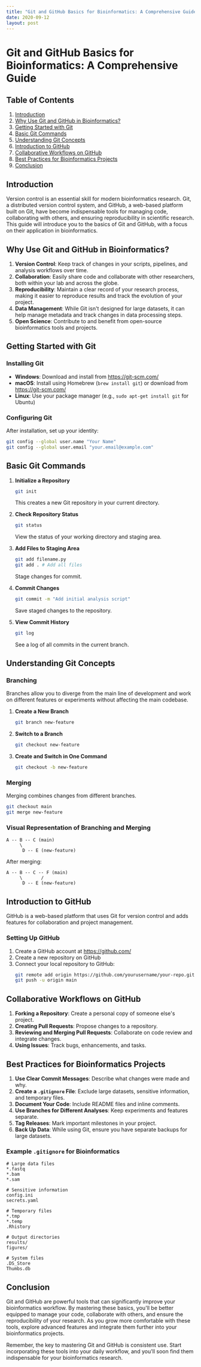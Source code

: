 ```yaml
---
title: "Git and GitHub Basics for Bioinformatics: A Comprehensive Guide"
date: 2020-09-12
layout: post
---
```


# Git and GitHub Basics for Bioinformatics: A Comprehensive Guide

## Table of Contents
1. [Introduction](#introduction)
2. [Why Use Git and GitHub in Bioinformatics?](#why-use-git-and-github-in-bioinformatics)
3. [Getting Started with Git](#getting-started-with-git)
4. [Basic Git Commands](#basic-git-commands)
5. [Understanding Git Concepts](#understanding-git-concepts)
6. [Introduction to GitHub](#introduction-to-github)
7. [Collaborative Workflows on GitHub](#collaborative-workflows-on-github)
8. [Best Practices for Bioinformatics Projects](#best-practices-for-bioinformatics-projects)
9. [Conclusion](#conclusion)

## Introduction

Version control is an essential skill for modern bioinformatics research. Git, a distributed version control system, and GitHub, a web-based platform built on Git, have become indispensable tools for managing code, collaborating with others, and ensuring reproducibility in scientific research. This guide will introduce you to the basics of Git and GitHub, with a focus on their application in bioinformatics.

## Why Use Git and GitHub in Bioinformatics?

1. **Version Control**: Keep track of changes in your scripts, pipelines, and analysis workflows over time.
2. **Collaboration**: Easily share code and collaborate with other researchers, both within your lab and across the globe.
3. **Reproducibility**: Maintain a clear record of your research process, making it easier to reproduce results and track the evolution of your project.
4. **Data Management**: While Git isn't designed for large datasets, it can help manage metadata and track changes in data processing steps.
5. **Open Science**: Contribute to and benefit from open-source bioinformatics tools and projects.

## Getting Started with Git

### Installing Git

- **Windows**: Download and install from https://git-scm.com/
- **macOS**: Install using Homebrew (`brew install git`) or download from https://git-scm.com/
- **Linux**: Use your package manager (e.g., `sudo apt-get install git` for Ubuntu)

### Configuring Git

After installation, set up your identity:

```bash
git config --global user.name "Your Name"
git config --global user.email "your.email@example.com"
```

## Basic Git Commands

1. **Initialize a Repository**
   ```bash
   git init
   ```
   This creates a new Git repository in your current directory.

2. **Check Repository Status**
   ```bash
   git status
   ```
   View the status of your working directory and staging area.

3. **Add Files to Staging Area**
   ```bash
   git add filename.py
   git add . # Add all files
   ```
   Stage changes for commit.

4. **Commit Changes**
   ```bash
   git commit -m "Add initial analysis script"
   ```
   Save staged changes to the repository.

5. **View Commit History**
   ```bash
   git log
   ```
   See a log of all commits in the current branch.

## Understanding Git Concepts

### Branching

Branches allow you to diverge from the main line of development and work on different features or experiments without affecting the main codebase.

1. **Create a New Branch**
   ```bash
   git branch new-feature
   ```

2. **Switch to a Branch**
   ```bash
   git checkout new-feature
   ```

3. **Create and Switch in One Command**
   ```bash
   git checkout -b new-feature
   ```

### Merging

Merging combines changes from different branches.

```bash
git checkout main
git merge new-feature
```

### Visual Representation of Branching and Merging

```
A -- B -- C (main)
     \
      D -- E (new-feature)
```

After merging:

```
A -- B -- C -- F (main)
     \       /
      D -- E (new-feature)
```

## Introduction to GitHub

GitHub is a web-based platform that uses Git for version control and adds features for collaboration and project management.

### Setting Up GitHub

1. Create a GitHub account at https://github.com/
2. Create a new repository on GitHub
3. Connect your local repository to GitHub:
   ```bash
   git remote add origin https://github.com/yourusername/your-repo.git
   git push -u origin main
   ```

## Collaborative Workflows on GitHub

1. **Forking a Repository**: Create a personal copy of someone else's project.
2. **Creating Pull Requests**: Propose changes to a repository.
3. **Reviewing and Merging Pull Requests**: Collaborate on code review and integrate changes.
4. **Using Issues**: Track bugs, enhancements, and tasks.

## Best Practices for Bioinformatics Projects

1. **Use Clear Commit Messages**: Describe what changes were made and why.
2. **Create a `.gitignore` File**: Exclude large datasets, sensitive information, and temporary files.
3. **Document Your Code**: Include README files and inline comments.
4. **Use Branches for Different Analyses**: Keep experiments and features separate.
5. **Tag Releases**: Mark important milestones in your project.
6. **Back Up Data**: While using Git, ensure you have separate backups for large datasets.

### Example `.gitignore` for Bioinformatics

```
# Large data files
*.fastq
*.bam
*.sam

# Sensitive information
config.ini
secrets.yaml

# Temporary files
*.tmp
*.temp
.Rhistory

# Output directories
results/
figures/

# System files
.DS_Store
Thumbs.db
```

## Conclusion

Git and GitHub are powerful tools that can significantly improve your bioinformatics workflow. By mastering these basics, you'll be better equipped to manage your code, collaborate with others, and ensure the reproducibility of your research. As you grow more comfortable with these tools, explore advanced features and integrate them further into your bioinformatics projects.

Remember, the key to mastering Git and GitHub is consistent use. Start incorporating these tools into your daily workflow, and you'll soon find them indispensable for your bioinformatics research.
